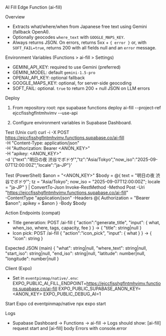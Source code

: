 AI Fill Edge Function (ai-fill)

Overview
- Extracts what/where/when from Japanese free text using Gemini (fallback OpenAI).
- Optionally geocodes `where_text` with `GOOGLE_MAPS_KEY`.
- Always returns JSON. On errors, returns 5xx + `{ error }` or, with `SOFT_FAIL=true`, returns 200 with all fields null and an `error` message.

Environment Variables (Functions > ai-fill > Settings)
- GEMINI_API_KEY: required to use Gemini (preferred)
- GEMINI_MODEL: default `gemini-1.5-pro`
- OPENAI_API_KEY: optional fallback
- GOOGLE_MAPS_KEY: optional, for server-side geocoding
- SOFT_FAIL: optional. `true` to return 200 + null JSON on LLM errors

Deploy
1) From repository root:
   npx supabase functions deploy ai-fill --project-ref ejccfisshgflntmhvimv --use-api

2) Configure environment variables in Supabase Dashboard.

Test (Unix curl)
curl -i -X POST \
  https://ejccfisshgflntmhvimv.functions.supabase.co/ai-fill \
  -H "Content-Type: application/json" \
  -H "Authorization: Bearer <ANON_KEY>" \
  -H "apikey: <ANON_KEY>" \
  -d '{"text":"明日の夜 渋谷でボドゲ","tz":"Asia/Tokyo","now_iso":"2025-09-07T12:00:00Z","locale":"ja-JP"}'

Test (PowerShell)
$anon = "<ANON_KEY>"
$body = @{ text = "明日の夜 渋谷でボドゲ"; tz = "Asia/Tokyo"; now_iso = "2025-09-07T12:00:00Z"; locale = "ja-JP" } | ConvertTo-Json
Invoke-RestMethod -Method Post -Uri "https://ejccfisshgflntmhvimv.functions.supabase.co/ai-fill" \
  -ContentType "application/json" -Headers @{ Authorization = "Bearer $anon"; apikey = $anon } -Body $body

Action Endpoints (compat)
- Title generation:
  POST /ai-fill { "action":"generate_title", "input": { what, when_iso, where, tags, capacity, fee } }
  -> { "title": string|null }
- Icon pick:
  POST /ai-fill { "action":"icon_pick", "input": { what } }
  -> { "icon": string }

Expected JSON (main)
{ "what": string|null, "where_text": string|null, "start_iso": string|null, "end_iso": string|null, "latitude": number|null, "longitude": number|null }

Client (Expo)
- Set in `eventpinmap/native/.env`:
  EXPO_PUBLIC_AI_FILL_ENDPOINT=https://ejccfisshgflntmhvimv.functions.supabase.co/ai-fill
  EXPO_PUBLIC_SUPABASE_ANON_KEY=<ANON_KEY>
  EXPO_PUBLIC_DEBUG_AI=1

Start Expo
cd eventpinmap/native
npx expo start

Logs
- Supabase Dashboard → Functions → ai-fill → Logs should show:
  [ai-fill] request start and [ai-fill] body
  Errors with console.error

